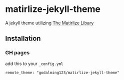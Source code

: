 # matirlize-jekyll-theme
A jekyll theme utilizing [The Matirlize Libary](https://materializecss.com/)

## Installation
### GH pages
add this to your ```_config.yml```
```
remote_theme: "godalming123/matirlize-jekyll-theme"
```